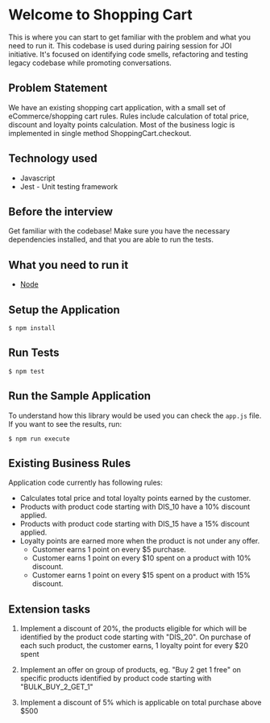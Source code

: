 # Welcome to Shopping Cart

This is where you can start to get familiar with the problem and what you need to run it.
This codebase is used during pairing session for JOI initiative.
It's focused on identifying code smells, refactoring and testing legacy codebase while promoting
conversations.

## Problem Statement
We have an existing shopping cart application, with a small set of eCommerce/shopping cart rules. Rules include calculation of total price, discount and loyalty points calculation. Most of the business logic is implemented in single method ShoppingCart.checkout.

## Technology used
* Javascript
* Jest - Unit testing framework

## Before the interview
Get familiar with the codebase! Make sure you have the necessary dependencies installed, and that you are able to run the tests.

## What you need to run it
- [Node](https://nodejs.org/en/download/)

## Setup the Application
```console
$ npm install
```

## Run Tests

```console
$ npm test
```

## Run the Sample Application

To understand how this library would be used you can check the ```app.js``` file. If you want to see the results, run:

```console
$ npm run execute
```

## Existing Business Rules
Application code currently has following rules:
* Calculates total price and total loyalty points earned by the customer.
* Products with product code starting with DIS_10 have a 10% discount applied.
* Products with product code starting with DIS_15 have a 15% discount applied.
* Loyalty points are earned more when the product is not under any offer.
    - Customer earns 1 point on every $5 purchase.
    - Customer earns 1 point on every $10 spent on a product with 10% discount.
    - Customer earns 1 point on every $15 spent on a product with 15% discount.



## Extension tasks
1. Implement a discount of 20%, the products eligible for which will be identified by the product code starting with "DIS_20". On purchase of each such product, the customer earns, 1 loyalty point for every $20 spent

2. Implement an offer on group of products, eg. "Buy 2 get 1 free" on specific products identified by product code starting with "BULK_BUY_2_GET_1"

3. Implement a discount of 5% which is applicable on total purchase above $500

